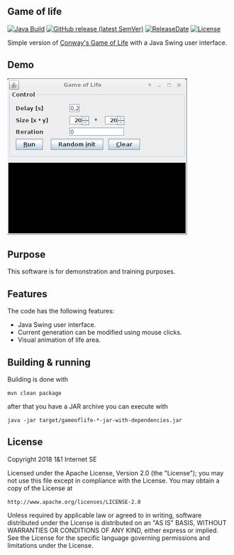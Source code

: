 ## Game of life

[![Java Build](https://github.com/1and1/game-of-life/actions/workflows/maven.yml/badge.svg)](https://github.com/1and1/game-of-life/actions/workflows/maven.yml)
[![GitHub release (latest SemVer)](https://img.shields.io/github/v/release/1and1/game-of-life)](https://github.com/1and1/game-of-life/releases)
[![ReleaseDate](https://img.shields.io/github/release-date/1and1/game-of-life)](https://github.com/1and1/game-of-life/releases)
[![License](https://img.shields.io/badge/License-Apache%202.0-blue.svg)](https://opensource.org/licenses/Apache-2.0)

Simple version of [Conway's Game of Life](https://en.wikipedia.org/wiki/Conway%27s_Game_of_Life)
with a Java Swing user interface.

## Demo

![Demo GIF animation](/videos/GameOfLife2.gif)

## Purpose

This software is for demonstration and training purposes. 

## Features

The code has the following features:
* Java Swing user interface.
* Current generation can be modified using mouse clicks.
* Visual animation of life area.

## Building & running

Building is done with

    mvn clean package
   
after that you have a JAR archive you can execute with

    java -jar target/gameoflife-*-jar-with-dependencies.jar

## License

Copyright 2018 1&1 Internet SE

Licensed under the Apache License, Version 2.0 (the "License");
you may not use this file except in compliance with the License.
You may obtain a copy of the License at

    http://www.apache.org/licenses/LICENSE-2.0

Unless required by applicable law or agreed to in writing, software
distributed under the License is distributed on an "AS IS" BASIS,
WITHOUT WARRANTIES OR CONDITIONS OF ANY KIND, either express or implied.
See the License for the specific language governing permissions and
limitations under the License. 
